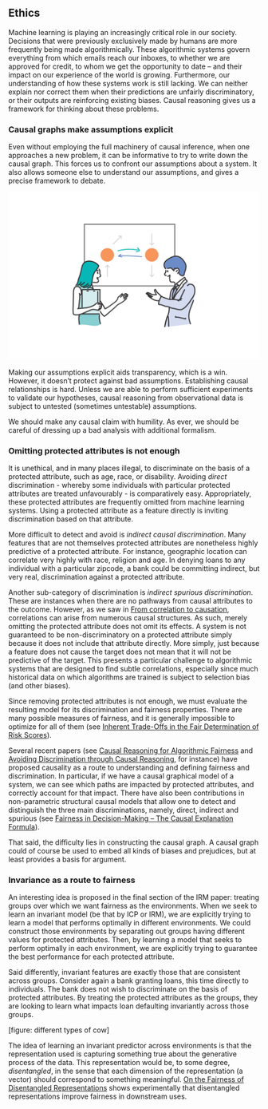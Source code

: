 ## Ethics

Machine learning is playing an increasingly critical role in our society. Decisions that were previously exclusively made by humans are more frequently being made algorithmically. These algorithmic systems govern everything from which emails reach our inboxes, to whether we are approved for credit, to whom we get the opportunity to date – and their impact on our experience of the world is growing. Furthermore, our understanding of how these systems work is still lacking. We can neither explain nor correct them when their predictions are unfairly discriminatory, or their outputs are reinforcing existing biases. Causal reasoning gives us a framework for thinking about these problems.

### Causal graphs make assumptions explicit

Even without employing the full machinery of causal inference, when one approaches a new problem, it can be informative to try to write down the causal graph. This forces us to confront our assumptions about a system. It also allows someone else to understand our assumptions, and gives a precise framework to debate.

![figure: people arguing over which direction an arrow goes](figures/ff13-22.png)

Making our assumptions explicit aids transparency, which is a win. However, it doesn’t protect against bad assumptions. Establishing causal relationships is hard. Unless we are able to perform sufficient experiments to validate our hypotheses, causal reasoning from observational data is subject to untested (sometimes untestable) assumptions.

We should make any causal claim with humility. As ever, we should be careful of dressing up a bad analysis with additional formalism.

### Omitting protected attributes is not enough

It is unethical, and in many places illegal, to discriminate on the basis of a protected attribute, such as age, race, or disability. Avoiding _direct_ discrimination - whereby some individuals with particular protected attributes are treated unfavourably - is comparatively easy. Appropriately, these protected attributes are frequently omitted from machine learning systems. Using a protected attribute as a feature directly is inviting discrimination based on that attribute.

More difficult to detect and avoid is _indirect causal discrimination_. Many features that are not themselves protected attributes are nonetheless highly predictive of a protected attribute. For instance, geographic location can correlate very highly with race, religion and age. In denying loans to any individual with a particular zipcode, a bank could be committing indirect, but very real, discrimination against a protected attribute.

Another sub-category of discrimination is _indirect spurious discrimination_. These are instances when there are no pathways from causal attributes to the outcome. However, as we saw in [From correlation to causation](#from-correlation-to-causation), correlations can arise from numerous causal structures. As such, merely omitting the protected attribute does not omit its effects. A system is not guaranteed to be non-discriminatory on a protected attribute simply because it does not include that attribute directly. More simply, just because a feature does not cause the target does not mean that it will not be predictive of the target. This presents a particular challenge to algorithmic systems that are designed to find subtle correlations, especially since much historical data on which algorithms are trained is subject to selection bias (and other biases).

Since removing protected attributes is not enough, we must evaluate the resulting model for its discrimination and fairness properties. There are many possible measures of fairness, and it is generally impossible to optimize for all of them (see [Inherent Trade-Offs in the Fair Determination of Risk Scores](https://arxiv.org/abs/1609.05807)).

Several recent papers (see [Causal Reasoning for Algorithmic Fairness](https://arxiv.org/abs/1805.05859) and [Avoiding Discrimination through Causal Reasoning](https://arxiv.org/abs/1706.02744), for instance) have proposed causality as a route to understanding and defining fairness and discrimination. In particular, if we have a causal graphical model of a system, we can see which paths are impacted by protected attributes, and correctly account for that impact. There have also been contributions in non-parametric structural causal models that allow one to detect and distinguish the three main discriminations, namely, direct, indirect and spurious (see [Fairness in Decision-Making – The Causal Explanation Formula](https://www.aaai.org/ocs/index.php/AAAI/AAAI18/paper/view/16949)).

That said, the difficulty lies in constructing the causal graph. A causal graph could of course be used to embed all kinds of biases and prejudices, but at least provides a basis for argument.

### Invariance as a route to fairness

An interesting idea is proposed in the final section of the IRM paper: treating groups over which we want fairness as the environments. When we seek to learn an invariant model (be that by ICP or IRM), we are explicitly trying to learn a model that performs optimally in different environments. We could construct those environments by separating out groups having different values for protected attributes. Then, by learning a model that seeks to perform optimally in each environment, we are explicitly trying to guarantee the best performance for each protected attribute.

Said differently, invariant features are exactly those that are consistent across groups. Consider again a bank granting loans, this time directly to individuals. The bank does not wish to discriminate on the basis of protected attributes. By treating the protected attributes as the groups, they are looking to learn what impacts loan defaulting invariantly across those groups.

[figure: different types of cow]

The idea of learning an invariant predictor across environments is that the representation used is capturing something true about the generative process of the data. This representation would be, to some degree, _disentangled_, in the sense that each dimension of the representation (a vector) should correspond to something meaningful. [On the Fairness of Disentangled Representations](https://arxiv.org/abs/1905.13662) shows experimentally that disentangled representations improve fairness in downstream uses.